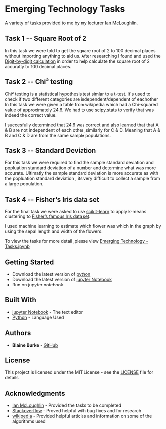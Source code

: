 # Emerging Technology Tasks
A variety of [tasks](https://github.com/BurkeBlaine1999/Emerging-Technology/blob/main/Emerging%20Technology%20-%20Tasks.ipynb) provided to me by my lecturer [Ian McLoughlin](https://github.com/ianmcloughlin).

## Task 1 -- Square Root of 2

In this task we were told to get the square root of 2 to 100 decimal places without importing anything to aid us. 
After researching I found and used the [Digit-by-digit calculation](https://en.wikipedia.org/wiki/Methods_of_computing_square_roots#Digit-by-digit_calculation) in order to help calculate the square root of 2 accuratly to 100 decimal places. 


## Task 2 -- Chi² testing

Chi² testing is a statistical hypothesis test simlar to a t-test. It's used to check if two different categories are independent/dependent of eachother
In this task we were given a table from wikipedia which had a Chi-squared value of approximately 24.6. We had to use [scipy.stats](https://docs.scipy.org/doc/scipy/reference/stats.html) to verify that was indeed the correct value.

I succesfully determined that 24.6 was correct and also learned that that A & B are not independent of each other ,similarly for C & D. Meaning that A & B and  C & D are from the same sample populations.

## Task 3 -- Standard Deviation

For this task we were required to find the sample standard deviation and popluation standard deviation of a number and determine what was more accurate.
Ultimatly the sample standard deviation is more accurate as with the popluation standard deviation , its very difficult to collect a sample from a large population.

## Task 4 -- Fisher’s Iris data set

For the final task we were asked to use [scikit-learn](https://scikit-learn.org/stable/) to apply k-means clustering to [Fisher’s famous Iris data set](https://en.wikipedia.org/wiki/Iris_flower_data_set).

I used machine learning to estimate which flower was which in the graph by using the sepal length and width of the flowers.

To view the tasks for more detail ,please view [Emerging Technology - Tasks.ipynb](https://github.com/BurkeBlaine1999/Emerging-Technology/blob/main/Emerging%20Technology%20-%20Tasks.ipynb)

## Getting Started

* Download the latest version of [python]((https://www.python.org/downloads/))
* Download the latest version of [jupyter Notebook]((https://jupyter.org/))
* Run on jupyter notebook

## Built With

* [jupyter Notebook](https://jupyter.org/) - The text editor
* [Python](https://www.python.org/) - Language Used

## Authors

* **Blaine Burke** - [GitHub](https://github.com/BurkeBlaine1999)

## License

This project is licensed under the MIT License - see the [LICENSE](https://github.com/BurkeBlaine1999/Emerging-Tech---Tasks/blob/main/LICENSE) file for details

## Acknowledgments

* [Ian McLoughlin](https://github.com/ianmcloughlin) - Provided the tasks to be completed
* [Stackoverflow](https://stackoverflow.com/) - Proved helpful with bug fixes and for research
* [wikipedia](https://www.wikipedia.org/) - Provided helpful articles and information on some of the algorithms used
